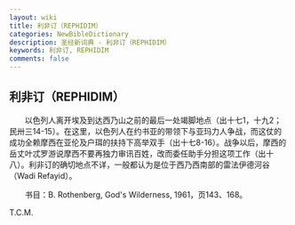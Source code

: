 ```yaml
---
layout: wiki
title: 利非订（REPHIDIM）
categories: NewBibleDictionary
description: 圣经新词典 - 利非订（REPHIDIM）
keywords: 利非订, REPHIDIM
comments: false
---
```


## 利非订（REPHIDIM）

　　以色列人离开埃及到达西乃山之前的最后一处竭脚地点（出十七1，十九2；民卅三14-15）。在这里，以色列人在约书亚的带领下与亚玛力人争战，而这仗的成功全赖摩西在亚伦及户珥的扶持下高举双手（出十七8-16）。战争以后，摩西的岳丈叶忒罗游说摩西不要再独力审讯百姓，改而委任助手分担这项工作（出十八）。利非订的确切地点不详，一般都认为是位于西乃西南部的雷法伊德河谷（Wadi Refayid）。

　　书目：B. Rothenberg, God's Wilderness, 1961，页143、168。

T.C.M.








